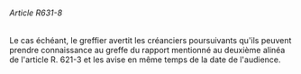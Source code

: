 ###### Article R631-8

Le cas échéant, le greffier avertit les créanciers poursuivants qu'ils peuvent prendre connaissance au greffe du rapport mentionné au deuxième alinéa de l'article R. 621-3 et les avise en même temps de la date de l'audience.

